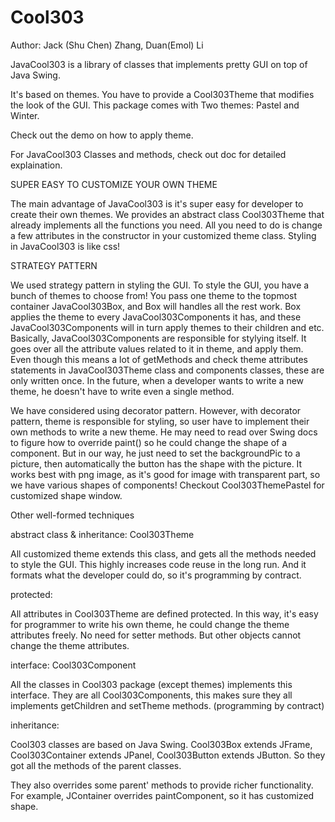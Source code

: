 # Cool303
  Author: Jack (Shu Chen) Zhang, Duan(Emol) Li
  
  
  JavaCool303 is a library of classes that implements pretty GUI on top of Java Swing.
  
  It's based on themes. You have to provide a Cool303Theme that modifies the look of the GUI. This package comes with Two themes: Pastel and Winter.
  
  Check out the demo on how to apply theme.
  
  
  For JavaCool303 Classes and methods, check out doc for detailed explaination.
  
  
  SUPER EASY TO CUSTOMIZE YOUR OWN THEME
  
  The main advantage of JavaCool303 is it's super easy for developer to create their own themes.
  We provides an abstract class Cool303Theme that already implements all the functions you need. 
  All you need to do is change a few attributes in the constructor in your customized theme class.
  Styling in JavaCool303 is like css!
  
  
  
  STRATEGY PATTERN
  
  We used strategy pattern in styling the GUI. To style the GUI, you have a bunch of themes to choose from!
  You pass one theme to the topmost container JavaCool303Box, and Box will handles all the rest work.
  Box applies the theme to every JavaCool303Components it has, and these JavaCool303Components will in turn apply themes to their children and etc.
  Basically, JavaCool303Components are responsible for stylying itself. It goes over all the attribute values related to it in theme, and apply them.
  Even though this means a lot of getMethods and check theme attributes statements in JavaCool303Theme class and components classes, these are only written once.
  In the future, when a developer wants to write a new theme, he doesn't have to write even a single method. 
  
  We have considered using decorator pattern. However, with decorator pattern, theme is responsible for styling, so user have to implement their own methods to write a new theme. He may need to read over Swing docs to figure how to override paint() so he could change the shape of a component. But in our way, he just need to set the backgroundPic to a picture, then automatically the button has the shape with the picture. It works best with png image, as it's good for image with transparent part, so we have various shapes of components! Checkout Cool303ThemePastel for customized shape window.
  
  
  Other well-formed techniques
  
  
  abstract class & inheritance: Cool303Theme
  
  All customized theme extends this class, and gets all the methods needed to style the GUI. 
  This highly increases code reuse in the long run. 
  And it formats what the developer could do, so it's programming by contract.
  
  
  protected:
  
  All attributes in Cool303Theme are defined protected. In this way, it's easy for programmer to write his own theme, he could change the theme attributes freely. No need for setter methods. But other objects cannot change the theme attributes.
  
  
  interface: Cool303Component
  
  All the classes in Cool303 package (except themes) implements this interface. They are all Cool303Components, this makes sure they all implements getChildren and setTheme methods. (programming by contract)
  
  
  inheritance:
  
  Cool303 classes are based on Java Swing. Cool303Box extends JFrame, Cool303Container extends JPanel, Cool303Button extends JButton. So they got all the methods of the parent classes.
  
  They also overrides some parent' methods to provide richer functionality. For example, JContainer overrides paintComponent, so it has customized shape.
  
  
  
  
  
  
  
  
